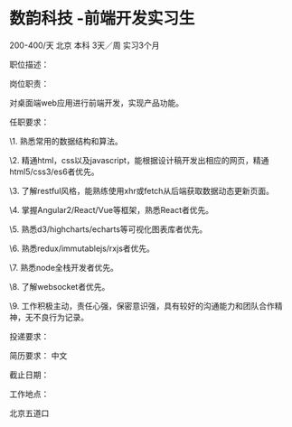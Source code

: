 # 数韵科技 -前端开发实习生

200-400/天 北京 本科 3天／周 实习3个月

职位描述：

岗位职责：

对桌面端web应用进行前端开发，实现产品功能。

 

任职要求：

\1.  熟悉常用的数据结构和算法。

\2.  精通html，css以及javascript，能根据设计稿开发出相应的网页，精通html5/css3/es6者优先。

\3.  了解restful风格，能熟练使用xhr或fetch从后端获取数据动态更新页面。

\4.  掌握Angular2/React/Vue等框架，熟悉React者优先。

\5.  熟悉d3/highcharts/echarts等可视化图表库者优先。

\6.  熟悉redux/immutablejs/rxjs者优先。

\7.  熟悉node全栈开发者优先。

\8.  了解websocket者优先。

\9.  工作积极主动，责任心强，保密意识强，具有较好的沟通能力和团队合作精神，无不良行为记录。

投递要求：

简历要求： 中文

截止日期：

工作地点：

北京五道口